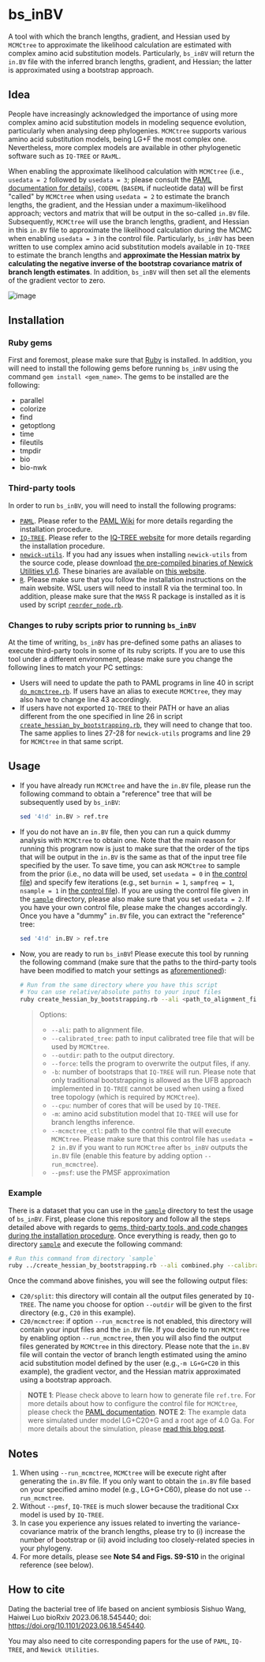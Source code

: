 # bs_inBV

A tool with which the branch lengths, gradient, and Hessian used by `MCMCtree` to approximate the likelihood calculation are estimated with complex amino acid substitution models. Particularly, `bs_inBV` will return the `in.BV` file with the inferred branch lengths, gradient, and Hessian; the latter is approximated using a bootstrap approach.

## Idea

People have increasingly acknowledged the importance of using more complex amino acid substitution models in modeling sequence evolution, particularly when analysing deep phylogenies. `MCMCtree` supports various amino acid substitution models, being LG+F the most complex one. Nevertheless, more complex models are available in other phylogenetic software such as `IQ-TREE` or `RAxML`.

When enabling the approximate likelihood calculation with `MCMCtree` (i.e., `usedata = 2` followed by `usedata = 3`; please consult the [PAML documentation for details](https://github.com/abacus-gene/paml/blob/master/doc/pamlDOC.pdf)), `CODEML` (`BASEML` if nucleotide data) will be first "called" by `MCMCtree` when using `usedata = 2` to estimate the branch lengths, the gradient, and the Hessian under a maximum-likelihood approach; vectors and matrix that will be output in the so-called `in.BV` file. Subsequently, `MCMCtree` will use the branch lengths, gradient, and Hessian in this `in.BV` file to approximate the likelihood calculation during the MCMC when enabling `usedata = 3` in the control file. Particularly, `bs_inBV` has been written to use complex amino acid substitution models available in `IQ-TREE` to estimate the branch lengths and **approximate the Hessian matrix by calculating the negative inverse of the bootstrap covariance matrix of branch length estimates**. In addition, `bs_inBV` will then set all the elements of the gradient vector to zero.

![image](https://github.com/evolbeginner/bs_inBV/assets/8715751/6b7ae95a-f018-4331-8812-720601f637ed)

## Installation

### Ruby gems

First and foremost, please make sure that [Ruby](https://www.ruby-lang.org/en/) is installed. In addition, you will need to install the following gems before running `bs_inBV` using the command `gem install <gem_name>`. The gems to be installed are the following:

* parallel
* colorize
* find
* getoptlong
* time
* fileutils
* tmpdir
* bio
* bio-nwk

### Third-party tools

In order to run `bs_inBV`, you will need to install the following programs:

* [`PAML`](https://github.com/abacus-gene/paml). Please refer to the [PAML Wiki](https://github.com/abacus-gene/paml/wiki#installation) for more details regarding the installation procedure.
* [`IQ-TREE`](http://www.iqtree.org/). Please refer to the [IQ-TREE website](http://www.iqtree.org/#download) for more details regarding the installation procedure.
* [`newick-utils`](https://github.com/tjunier/newick_utils). If you had any issues when installing `newick-utils` from the source code, please download [the pre-compiled binaries of Newick Utilities v1.6](https://web.archive.org/web/20210409163921/http://cegg.unige.ch/pub/newick-utils-1.6-Linux-x86_64-disabled-extra.tar.gz). These binaries are available on [this website](https://web.archive.org/web/20210409163921/http://cegg.unige.ch/newick_utils).
* [`R`](https://cran.r-project.org/). Please make sure that you follow the installation instructions on the main website. WSL users will need to install R via the terminal too. In addition, please make sure that the `MASS` R package is installed as it is used by script [`reorder_node.rb`](reorder_node.rb).

### Changes to ruby scripts prior to running `bs_inBV`

At the time of writing, `bs_inBV` has pre-defined some paths an aliases to execute third-party tools in some of its ruby scripts. If you are to use this tool under a different environment, please make sure you change the following lines to match your PC settings:

* Users will need to update the path to PAML programs in line 40 in script [`do_mcmctree.rb`](lib/do_mcmctree.rb). If users have an alias to execute `MCMCtree`, they may also have to change line 43 accordingly.
* If users have not exported `IQ-TREE` to their PATH or have an alias different from the one specified in line 26 in script [`create_hessian_by_bootstrapping.rb`](create_hessian_by_bootstrapping.rb), they will need to change that too. The same applies to lines 27-28 for `newick-utils` programs and line 29 for `MCMCtree` in that same script.

## Usage

* If you have already run `MCMCtree` and have the `in.BV` file, please run the following command to obtain a "reference" tree that will be subsequently used by `bs_inBV`:

  ```sh
  sed '4!d' in.BV > ref.tre
  ```

* If you do not have an `in.BV` file, then you can run a quick dummy analysis with `MCMCtree` to obtain one. Note that the main reason for running this program now is just to make sure that the order of the tips that will be output in the `in.BV` is the same as that of the input tree file specified by the user. To save time, you can ask `MCMCtree` to sample from the prior (i.e., no data will be used, set  `usedata = 0` in [the control file](sample/mcmctree.ctl)) and specify few iterations (e.g., set `burnin = 1`, `sampfreq = 1`, `nsample = 1` in [the control file](sample/mcmctree.ctl)). If you are using the control file given in the [`sample`](sample/mcmctree.ctl) directory, please also make sure that you set `usedata = 2`. If you have your own control file, please make the changes accordingly. Once you have a "dummy" `in.BV` file, you can extract the "reference" tree:

  ```sh
  sed '4!d' in.BV > ref.tre
  ```

* Now, you are ready to run `bs_inBV`! Please execute this tool by running the following command (make sure that the paths to the third-party tools have been modified to match your settings as [aforementioned](README.md#third-party-tools)):

  ```sh
  # Run from the same directory where you have this script
  # You can use relative/absolute paths to your input files
  ruby create_hessian_by_bootstrapping.rb --ali <path_to_alignment_file> --calibrated_tree <path_to_calibrated_tree_file> --outdir <path_to_output_directory> --ref <path_to_reference_tree>/ref.tre --force -b 1000 --cpu <number_CPUs_for_IQTREE_to_use> -m LG+G+C20 --mcmctree_ctl <path_to_MCMCtree_control_file>/mcmctree.ctl --run_mcmctree --pmsf
  ```

  > Options:
  >
  > * `--ali`: path to alignment file.
  > * `--calibrated_tree`: path to input calibrated tree file that will be used by `MCMCtree`.
  > * `--outdir`: path to the output directory.
  > * `--force`: tells the program to overwrite the output files, if any.
  > * `-b`: number of bootstraps that `IQ-TREE` will run. Please note that only traditional bootstrapping is allowed as the UFB approach implemented in `IQ-TREE` cannot be used when using a fixed tree topology (which is required by `MCMCtree`).
  > * `--cpu`: number of cores that will be used by `IQ-TREE`.
  > * `-m`: amino acid substitution model that `IQ-TREE` will use for branch lengths inference.
  > * `--mcmctree_ctl`: path to the control file that will execute `MCMCtree`. Please make sure that this control file has `usedata = 2 in.BV` if you want to run `MCMCtree` after `bs_inBV` outputs the `in.BV` file (enable this feature by adding option `--run_mcmctree`).
  > * `--pmsf`: use the PMSF approximation

### Example

There is a dataset that you can use in the [`sample`](sample) directory to test the usage of `bs_inBV`. First, please clone this repository and follow all the steps detailed above with regards to [gems, third-party tools, and code changes during the installation procedure](README.md#installation). Once everything is ready, then go to directory [`sample`](sample) and execute the following command:

```sh
# Run this command from directory `sample`
ruby ../create_hessian_by_bootstrapping.rb --ali combined.phy --calibrated_tree species.trees --outdir C20 --ref ref.tre --force -b 100 --cpu 8 -m LG+G+C20 --mcmctree_ctl mcmctree.ctl --run_mcmctree --pmsf
```

Once the command above finishes, you will see the following output files:

* `C20/split`: this directory will contain all the output files generated by `IQ-TREE`. The name you choose for option `--outdir` will be given to the first directory (e.g., `C20` in this example).
* `C20/mcmctree`:  if option `--run_mcmctree` is not enabled, this directory will contain your input files and the `in.BV` file. If you decide to run `MCMCtree` by enabling option `--run_mcmctree`, then you will also find the output files generated by `MCMCtree` in this directory. Please note that the `in.BV` file will contain the vector of branch length estimated using the amino acid substitution model defined by the user (e.g.,`-m LG+G+C20` in this example), the gradient vector, and the Hessian matrix approximated using a bootstrap approach.

> **NOTE 1**: Please check above to learn how to generate file `ref.tre`. For more details about how to configure the control file for `MCMCtree`, please check the [PAML documentation](https://github.com/abacus-gene/paml/blob/master/doc/pamlDOC.pdf).
> **NOTE 2**: The example data were simulated under model LG+C20+G and a root age of 4.0 Ga. For more details about the simulation, please [read this blog post](https://sishuowang2022.wordpress.com/2023/06/20/substitution-models-lgcxx-and-cxxlg-differ-in-iq-tree/).

## Notes

1. When using `--run_mcmctree`, `MCMCtree` will be execute right after generating the `in.BV` file. If you only want to obtain the `in.BV` file based on your specified amino model (e.g., LG+G+C60), please do not use `--run_mcmctree`.
2. Without `--pmsf`, `IQ-TREE` is much slower because the traditional Cxx model is used by `IQ-TREE`.
3. In case you experience any issues related to inverting the variance-covariance matrix of the branch lengths, please try to (i) increase the number of bootstrap or (ii) avoid including too closely-related species in your phylogeny.
4. For more details, please see **Note S4 and Figs. S9-S10** in the original reference (see below).

## How to cite

Dating the bacterial tree of life based on ancient symbiosis Sishuo Wang, Haiwei Luo bioRxiv 2023.06.18.545440; doi: <https://doi.org/10.1101/2023.06.18.545440>.

You may also need to cite corresponding papers for the use of `PAML`, `IQ-TREE`, and `Newick Utilities`.
